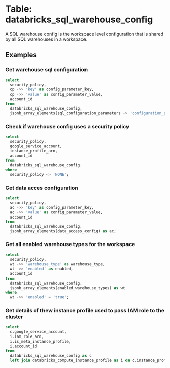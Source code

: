 # Table: databricks_sql_warehouse_config

A SQL warehouse config is the workspace level configuration that is shared by all SQL warehouses in a workspace.

## Examples

### Get warehouse sql configuration

```sql
select
  security_policy,
  cp ->> 'key' as config_parameter_key,
  cp ->> 'value' as config_parameter_value,
  account_id
from
  databricks_sql_warehouse_config,
  jsonb_array_elements(sql_configuration_parameters -> 'configuration_pairs') as cp;
```

### Check if warehouse config uses a security policy

```sql
select
  security_policy,
  google_service_account,
  instance_profile_arn,
  account_id
from
  databricks_sql_warehouse_config
where
  security_policy <> 'NONE';
```

### Get data acces configuration

```sql
select
  security_policy,
  ac ->> 'key' as config_parameter_key,
  ac ->> 'value' as config_parameter_value,
  account_id
from
  databricks_sql_warehouse_config,
  jsonb_array_elements(data_access_config) as ac;
```

### Get all enabled warehouse types for the workspace

```sql
select
  security_policy,
  wt ->> 'warehouse_type' as warehouse_type,
  wt ->> 'enabled' as enabled,
  account_id
from
  databricks_sql_warehouse_config,
  jsonb_array_elements(enabled_warehouse_types) as wt
where
  wt ->> 'enabled' = 'true';
```

### Get details of thew instance profile used to pass IAM role to the cluster

```sql
select
  c.google_service_account,
  i.iam_role_arn,
  i.is_meta_instance_profile,
  i.account_id
from
  databricks_sql_warehouse_config as c
  left join databricks_compute_instance_profile as i on c.instance_profile_arn = i.instance_profile_arn;
```